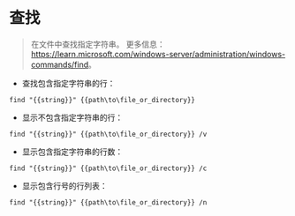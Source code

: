 # 查找

> 在文件中查找指定字符串。
> 更多信息：<https://learn.microsoft.com/windows-server/administration/windows-commands/find>。

- 查找包含指定字符串的行：

`find "{{string}}" {{path\to\file_or_directory}}`

- 显示不包含指定字符串的行：

`find "{{string}}" {{path\to\file_or_directory}} /v`

- 显示包含指定字符串的行数：

`find "{{string}}" {{path\to\file_or_directory}} /c`

- 显示包含行号的行列表：

`find "{{string}}" {{path\to\file_or_directory}} /n`
